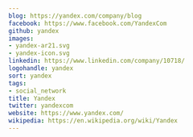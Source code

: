 ```yaml
---
blog: https://yandex.com/company/blog
facebook: https://www.facebook.com/YandexCom
github: yandex
images:
- yandex-ar21.svg
- yandex-icon.svg
linkedin: https://www.linkedin.com/company/10718/
logohandle: yandex
sort: yandex
tags:
- social_network
title: Yandex
twitter: yandexcom
website: https://www.yandex.com/
wikipedia: https://en.wikipedia.org/wiki/Yandex
---
```

